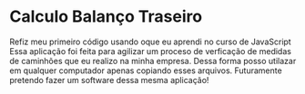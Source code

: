 # Calculo Balanço Traseiro 
Refiz meu primeiro código usando oque eu aprendi no curso de JavaScript
Essa aplicação foi feita para agilizar um proceso de verficação de medidas de caminhões que eu realizo na minha empresa.
Dessa forma posso utilazar em qualquer computador apenas copiando esses arquivos. Futuramente pretendo fazer um software dessa mesma aplicação!

